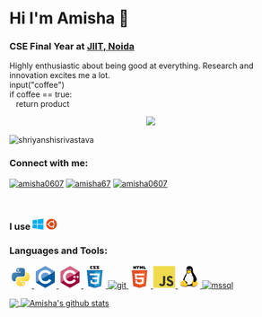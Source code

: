 # Hi I'm Amisha 👋 
### CSE Final Year at [JIIT, Noida](https://www.jiit.ac.in)

Highly enthusiastic about being good at everything. Research and innovation excites me a lot. </br>
input("coffee") </br>
if coffee == true: </br>
&nbsp;&nbsp;&nbsp;return product </br>

<p align ="center" > <img src= "https://camo.githubusercontent.com/6f5e3ead776bc722fbfc3da2c8b1454a7a5f27a07b34c0ced075f90a6c25a3be/68747470733a2f2f6d69726f2e6d656469756d2e636f6d2f6d61782f313630302f302a4b32574c4d5445784c79696461374f522e676966"> 
<p align="left"> <img src="https://komarev.com/ghpvc/?username=shriyanshisrivastava&label=Profile%20views&color=0e75b6&style=flat" alt="shriyanshisrivastava" /> </p>

<!-- <a href="https://www.linkedin.com/in/amisha0607/">
  <img align="left" alt="Amisha's Linkdein" width="22px" src="https://cdn.jsdelivr.net/npm/simple-icons@v3/icons/linkedin.svg" />
</a>
<a href="https://github.com/AmiShaaaa">
  <img align="left" alt="Amisha's Github" width="22px" src="https://cdn.jsdelivr.net/npm/simple-icons@v3/icons/github.svg" />

<a href="https://www.instagram.com/__amisharma__/">
  <img align="left" alt="Amisha's Instagram" width="22px" src="https://cdn.jsdelivr.net/npm/simple-icons@v3/icons/instagram.svg" />
</a> -->
<h3 align="left">Connect with me:</h3>
<p align="left">
<a href="https://linkedin.com/in/amisha0607" target="blank"><img align="center" src="https://raw.githubusercontent.com/rahuldkjain/github-profile-readme-generator/master/src/images/icons/Social/linked-in-alt.svg" alt="amisha0607" height="30" width="40" /></a>
<a href="https://www.leetcode.com/amisha67/" target="blank"><img align="center" src="https://raw.githubusercontent.com/rahuldkjain/github-profile-readme-generator/master/src/images/icons/Social/leet-code.svg" alt="amisha67" height="30" width="40" /></a>
<a href="https://twitter.com/amisha0607" target="blank"><img align="center" src="https://raw.githubusercontent.com/rahuldkjain/github-profile-readme-generator/master/src/images/icons/Social/twitter.svg" alt="amisha0607" height="30" width="40" /></a>
</p>
</br>

### I use <img width="20" height="20" alt="Git" width="26px" src="https://github.com/Ujjwal-Shekhawat/Ujjwal-Shekhawat/blob/master/icons/windows8/windows8-original.svg" /> <img width="20" height="20" alt="Git" width="26px" src="https://github.com/Ujjwal-Shekhawat/Ujjwal-Shekhawat/blob/master/icons/ubuntu/ubuntu-plain.svg" />


### Languages and Tools:  

<p align="left"> <a href="https://www.python.org" target="_blank"> <img src="https://raw.githubusercontent.com/devicons/devicon/master/icons/python/python-original.svg" alt="python" width="40" height="40"/> </a> <a href="https://www.cprogramming.com/" target="_blank"> <img src="https://raw.githubusercontent.com/devicons/devicon/master/icons/c/c-original.svg" alt="c" width="40" height="40"/> </a> <a href="https://www.w3schools.com/cpp/" target="_blank"> <img src="https://raw.githubusercontent.com/devicons/devicon/master/icons/cplusplus/cplusplus-original.svg" alt="cplusplus" width="40" height="40"/> </a> <a href="https://www.w3schools.com/css/" target="_blank"> <img src="https://raw.githubusercontent.com/devicons/devicon/master/icons/css3/css3-original-wordmark.svg" alt="css3" width="40" height="40"/> </a> <a href="https://git-scm.com/" target="_blank"> <img src="https://www.vectorlogo.zone/logos/git-scm/git-scm-icon.svg" alt="git" width="40" height="40"/> </a> <a href="https://www.w3.org/html/" target="_blank"> <img src="https://raw.githubusercontent.com/devicons/devicon/master/icons/html5/html5-original-wordmark.svg" alt="html5" width="40" height="40"/> </a> <a href="https://developer.mozilla.org/en-US/docs/Web/JavaScript" target="_blank"> <img src="https://raw.githubusercontent.com/devicons/devicon/master/icons/javascript/javascript-original.svg" alt="javascript" width="40" height="40"/> </a> <a href="https://www.linux.org/" target="_blank"> <img src="https://raw.githubusercontent.com/devicons/devicon/master/icons/linux/linux-original.svg" alt="linux" width="40" height="40"/> </a> <a href="https://www.microsoft.com/en-us/sql-server" target="_blank"> <img src="https://www.svgrepo.com/show/303229/microsoft-sql-server-logo.svg" alt="mssql" width="40" height="40"/> </a>  </p>


<a href="https://github.com/AmiShaaaa">
  <img align="center" src="https://github-readme-stats.vercel.app/api/top-langs/?username=AmiShaaaa&theme=tokyonight&hide_border=true" />
</a>
<a href="https://github.com/AmiShaaaa">
 <img align="center" src="https://github-readme-stats.vercel.app/api?username=AmiShaaaa&show_icons=true&theme=tokyonight&hide_border=true" alt="Amisha's github stats"/>
</a>

<div>
</div>

<div align="center">

</div>
